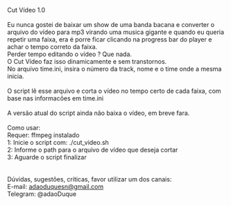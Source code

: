 Cut Vídeo 1.0 <br />
<br />
Eu nunca gostei de baixar um show de uma banda bacana e converter o arquivo do vídeo para mp3
virando uma musica gigante e quando eu queria repetir uma faixa, era é porre ficar clicando na progress bar 
do player e achar o tempo correto da faixa.<br />
Perder tempo editando o vídeo ? Que nada.<br />
O Cut Vídeo faz isso dinamicamente e sem transtornos.
<br />
No arquivo time.ini, insira o número da track, nome e o time onde a mesma inicia. <br />
<br />
O script lê esse arquivo e corta o vídeo no tempo certo de cada faixa, com base nas informacões em time.ini <br />
<br />
A versão atual do script ainda não baixa o vídeo, em breve fara. <br />
<br />
Como usar: <br />
Requer: ffmpeg instalado <br />
1: Inicie o script com: ./cut_video.sh <br />
2: Informe o path para o arquivo de vídeo que deseja cortar <br />
3: Aguarde o script finalizar <br />
<br />
<br />
Dúvidas, sugestões, críticas, favor utilizar um dos canais: <br />
E-mail: adaoduquesn@gmail.com <br />
Telegram: @adaoDuque <br />
